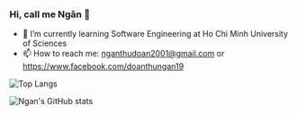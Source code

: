 ### Hi, call me Ngân 👋


- 🔭 I’m currently  learning Software Engineering at Ho Chi Minh University of Sciences
- 📫 How to reach me: nganthudoan2001@gmail.com or https://www.facebook.com/doanthungan19


![Top Langs](https://github-readme-stats.vercel.app/api/top-langs/?username=thungan1909&show_icons=true&theme=radical)



![Ngan's GitHub stats](https://raw.githubusercontent.com/thungan1909/github-stats/master/generated/languages.svg#gh-dark-mode-only)
